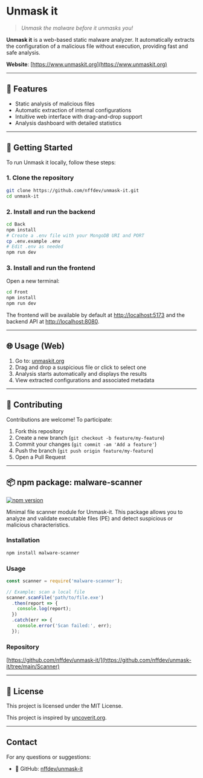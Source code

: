 # Unmask it

> *Unmask the malware before it unmasks you!*

**Unmask it** is a web-based static malware analyzer. It automatically extracts the configuration of a malicious file without execution, providing fast and safe analysis.

 **Website**: [https://www.unmaskit.org](https://www.unmaskit.org)

---

## 📌 Features

-  Static analysis of malicious files
-  Automatic extraction of internal configurations
-  Intuitive web interface with drag-and-drop support
-  Analysis dashboard with detailed statistics

---

## 🚀 Getting Started

To run Unmask it locally, follow these steps:

### 1. Clone the repository
```bash
git clone https://github.com/nffdev/unmask-it.git
cd unmask-it
```

### 2. Install and run the backend
```bash
cd Back
npm install
# Create a .env file with your MongoDB URI and PORT
cp .env.example .env
# Edit .env as needed
npm run dev
```

### 3. Install and run the frontend
Open a new terminal:
```bash
cd Front
npm install
npm run dev
```

The frontend will be available by default at [http://localhost:5173](http://localhost:5173) and the backend API at [http://localhost:8080](http://localhost:8080).

---

## 🌐 Usage (Web)

1. Go to: [unmaskit.org](https://www.unmaskit.org)
2. Drag and drop a suspicious file or click to select one
3. Analysis starts automatically and displays the results
4. View extracted configurations and associated metadata

---

## 🤝 Contributing

Contributions are welcome! To participate:

1. Fork this repository
2. Create a new branch (`git checkout -b feature/my-feature`)
3. Commit your changes (`git commit -am 'Add a feature'`)
4. Push the branch (`git push origin feature/my-feature`)
5. Open a Pull Request

---

## 📦 npm package: malware-scanner

[![npm version](https://img.shields.io/npm/v/malware-scanner.svg)](https://www.npmjs.com/package/malware-scanner)

Minimal file scanner module for Unmask-it. This package allows you to analyze and validate executable files (PE) and detect suspicious or malicious characteristics.

### Installation
```bash
npm install malware-scanner
```

### Usage
```js
const scanner = require('malware-scanner');

// Example: scan a local file
scanner.scanFile('path/to/file.exe')
  .then(report => {
    console.log(report);
  })
  .catch(err => {
    console.error('Scan failed:', err);
  });
```

### Repository
[https://github.com/nffdev/unmask-it/](https://github.com/nffdev/unmask-it/tree/main/Scanner)

---

## 📄 License

This project is licensed under the MIT License.

This project is inspired by [uncoverit.org](https://uncoverit.org).

---

## Contact

For any questions or suggestions:

- 🐙 GitHub: [nffdev/unmask-it](https://github.com/nffdev/unmask-it)